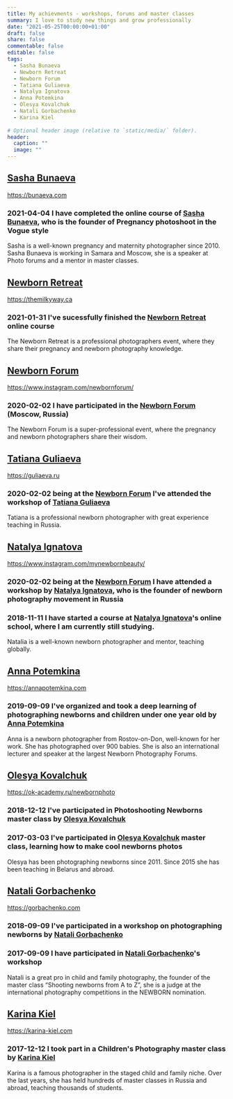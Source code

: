 ```yaml
---
title: My achievments - workshops, forums and master classes
summary: I love to study new things and grow professionally
date: "2021-05-25T00:00:00+01:00"
draft: false
share: false
commentable: false
editable: false
tags:
  - Sasha Bunaeva
  - Newborn Retreat
  - Newborn Forum
  - Tatiana Guliaeva
  - Natalya Ignatova
  - Anna Potemkina
  - Olesya Kovalchuk
  - Natali Gorbachenko
  - Karina Kiel
  
# Optional header image (relative to `static/media/` folder).
header:
  caption: ""
  image: ""
---
```

## [Sasha Bunaeva](#Sasha%20Bunaeva)
https://bunaeva.com
### 2021-04-04 I have completed the online course of [Sasha Bunaeva](https://bunaeva.com), who is the founder of **Pregnancy photoshoot in the Vogue style**
Sasha is a well-known pregnancy and maternity photographer since 2010. Sasha Bunaeva is working in Samara and Moscow, she is a speaker at Photo forums and a mentor in master classes.

## [Newborn Retreat](#Newborn%20Retreat)
https://themilkyway.ca
### 2021-01-31 I've sucessfully finished the [Newborn Retreat](https://themilkyway.ca) online course
The Newborn Retreat is a professional photographers event, where they share their pregnancy and newborn photography knowledge.

## [Newborn Forum](#Newborn%20Forum)
https://www.instagram.com/newbornforum/
### 2020-02-02 I have participated in the [Newborn Forum](https://www.instagram.com/newbornforum/) (Moscow, Russia)
The Newborn Forum is a super-professional event, where the pregnancy and newborn photographers share their wisdom.

## [Tatiana Guliaeva](#Tatiana%20Guliaeva)
https://guliaeva.ru
### 2020-02-02 being at the [Newborn Forum](https://www.instagram.com/newbornforum/) I've attended the workshop of [Tatiana Guliaeva](https://guliaeva.ru)
Tatiana is a professional newborn photographer with great experience teaching in Russia.

## [Natalya Ignatova](#Natalya%20Ignatova)
https://www.instagram.com/mynewbornbeauty/
### 2020-02-02 being at the [Newborn Forum](https://www.instagram.com/newbornforum/) I have attended a workshop by [Natalya Ignatova](https://www.instagram.com/mynewbornbeauty/), who is the founder of newborn photography movement in Russia
### 2018-11-11 I have started a course at [Natalya Ignatova](https://www.instagram.com/mynewbornbeauty/)'s online school, where I am currently still studying.
Natalia is a well-known newborn photographer and mentor, teaching globally.

## [Anna Potemkina](#Anna%20Potemkina)
https://annapotemkina.com
### 2019-09-09 I've organized and took a deep learning of photographing newborns and children under one year old by [Anna Potemkina](https://annapotemkina.com)
Anna is a newborn photographer from Rostov-on-Don, well-known for her work. She has photographed over 900 babies. She is also an international lecturer and speaker at the largest Newborn Photography Forums.

## [Olesya Kovalchuk](#Olesya%20Kovalchuk)
https://ok-academy.ru/newbornphoto
### 2018-12-12 I've participated in **Photoshooting Newborns** master class by [Olesya Kovalchuk](https://ok-academy.ru/newbornphoto)
### 2017-03-03 I've participated in [Olesya Kovalchuk](https://ok-academy.ru/newbornphoto) master class, learning how to make cool newborns photos
Olesya has been photographing newborns since 2011. Since 2015 she has been teaching in Belarus and abroad.

## [Natali Gorbachenko](#Natali%20Gorbachenko)
https://gorbachenko.com
### 2018-09-09 I've participated in a workshop on photographing newborns by [Natali Gorbachenko](https://gorbachenko.com)
### 2017-09-09 I have participated in [Natali Gorbachenko](https://gorbachenko.com)'s workshop
Natali is a great pro in child and family photography, the founder of the master class “Shooting newborns from A to Z”, she is a judge at the international photography competitions in the NEWBORN nomination.

## [Karina Kiel](#Karina%20Kiel)
https://karina-kiel.com
### 2017-12-12 I took part in a Children's Photography  master class by [Karina Kiel](https://karina-kiel.com)
Karina is a famous photographer in the staged child and family niche. Over the last years, she has held hundreds of master classes in Russia and abroad, teaching thousands of students.
